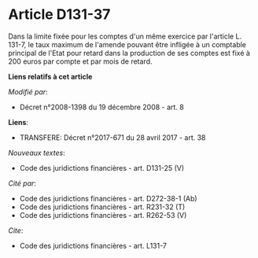 # Article D131-37

Dans la limite fixée pour les comptes d'un même exercice par l'article L. 131-7, le taux maximum de l'amende pouvant être
infligée à un comptable principal de l'Etat pour retard dans la production de ses comptes est fixé à 200 euros par compte et
par mois de retard.

**Liens relatifs à cet article**

_Modifié par_:

  - Décret n°2008-1398 du 19 décembre 2008 - art. 8

**Liens**:

  - TRANSFERE: Décret n°2017-671 du 28 avril 2017 - art. 38

_Nouveaux textes_:

  - Code des juridictions financières - art. D131-25 (V)

_Cité par_:

  - Code des juridictions financières - art. D272-38-1 (Ab)
  - Code des juridictions financières - art. R231-32 (T)
  - Code des juridictions financières - art. R262-53 (V)

_Cite_:

  - Code des juridictions financières - art. L131-7
